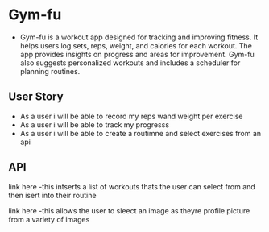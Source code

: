 # Gym-fu
 
 - Gym-fu is a workout app designed for tracking and improving fitness. It helps users log sets, reps, weight, and calories for each workout. The app provides insights on progress and areas for improvement. Gym-fu also suggests personalized workouts and includes a scheduler for planning routines. 

 ## User Story
 - As a user i will be able to record my reps wand weight per exercise 
 - As a user i will be able to track my progresss
 - As a user i will be able to create a routimne and select exercises from an api




## API


link here
-this intserts a list of workouts thats the user can select from and then isert into their routine

link here
-this allows the user to sleect an image as theyre profile picture from a variety of images 

```

